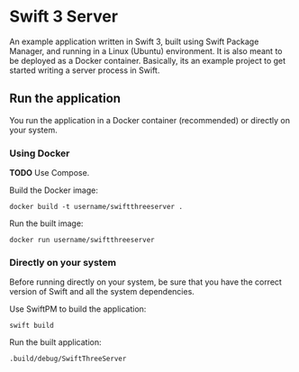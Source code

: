 # Swift 3 Server

An example application written in Swift 3, built using Swift Package Manager, and running in a
Linux (Ubuntu) environment. It is also meant to be deployed as a Docker container. Basically,
its an example project to get started writing a server process in Swift.

## Run the application

You run the application in a Docker container (recommended) or directly on your system.

### Using Docker

**TODO** Use Compose.

Build the Docker image:

```
docker build -t username/swiftthreeserver .
```

Run the built image:

```
docker run username/swiftthreeserver
```

### Directly on your system

Before running directly on your system, be sure that you have the correct version of Swift and all
the system dependencies.

Use SwiftPM to build the application:

```
swift build
```

Run the built application:

```
.build/debug/SwiftThreeServer
```
